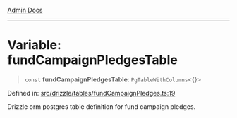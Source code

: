 [Admin Docs](/)

***

# Variable: fundCampaignPledgesTable

> `const` **fundCampaignPledgesTable**: `PgTableWithColumns`\<\{\}\>

Defined in: [src/drizzle/tables/fundCampaignPledges.ts:19](https://github.com/syedali237/talawa-api/blob/aa4e819f67def774740606c7a534dc013cdfe393/src/drizzle/tables/fundCampaignPledges.ts#L19)

Drizzle orm postgres table definition for fund campaign pledges.
